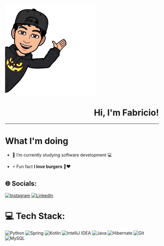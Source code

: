 <img align="left" width="300" height="300"  src="https://github.com/Fabricio-py/Fabricio-py/blob/main/sc.png">

<br clear="left"/>

<div align="right" >
   
# Hi, I'm Fabricio!

</div>

---


# What I'm doing




- 🔭 I’m currently studying software development 💻

- ⚡ Fun fact **I love burgers** 🍔❤️

</div>

<div align="center">


   
</div>


## 🌐 Socials:
[![Instagram](https://img.shields.io/badge/Instagram-%23E4405F.svg?&style=for-the-badge&logo=Instagram&logoColor=white)](https://www.instagram.com/_condefabricio?igsh=b2k4MmFtcjNzcXV1) [![LinkedIn](https://img.shields.io/badge/LinkedIn-%230077B5.svg?&style=for-the-badge&logo=linkedin&logoColor=white)](https://www.linkedin.com/in/fabricio-albujar/) 

# 💻 Tech Stack:
![Python](https://img.shields.io/badge/python-3670A0?style=for-the-badge&logo=python&logoColor=ffdd54) ![Spring](https://img.shields.io/badge/spring-%236DB33F.svg?style=for-the-badge&logo=spring&logoColor=white) ![Kotlin](https://img.shields.io/badge/kotlin-%237F52FF.svg?style=for-the-badge&logo=kotlin&logoColor=white) ![IntelliJ IDEA](https://img.shields.io/badge/IntelliJIDEA-000000.svg?style=for-the-badge&logo=intellij-idea&logoColor=white) ![Java](https://img.shields.io/badge/java-%23ED8B00.svg?style=for-the-badge&logo=openjdk&logoColor=white) ![Hibernate](https://img.shields.io/badge/Hibernate-59666C?style=for-the-badge&logo=Hibernate&logoColor=white) ![Git](https://img.shields.io/badge/git-%23F05033.svg?style=for-the-badge&logo=git&logoColor=white) ![MySQL](https://img.shields.io/badge/mysql-4479A1.svg?style=for-the-badge&logo=mysql&logoColor=white)


</div>





<!--
**Fabricio-py/Fabricio-py** is a ✨ _special_ ✨ repository because its `README.md` (this file) appears on your GitHub profile.

Here are some ideas to get you started:

-->
